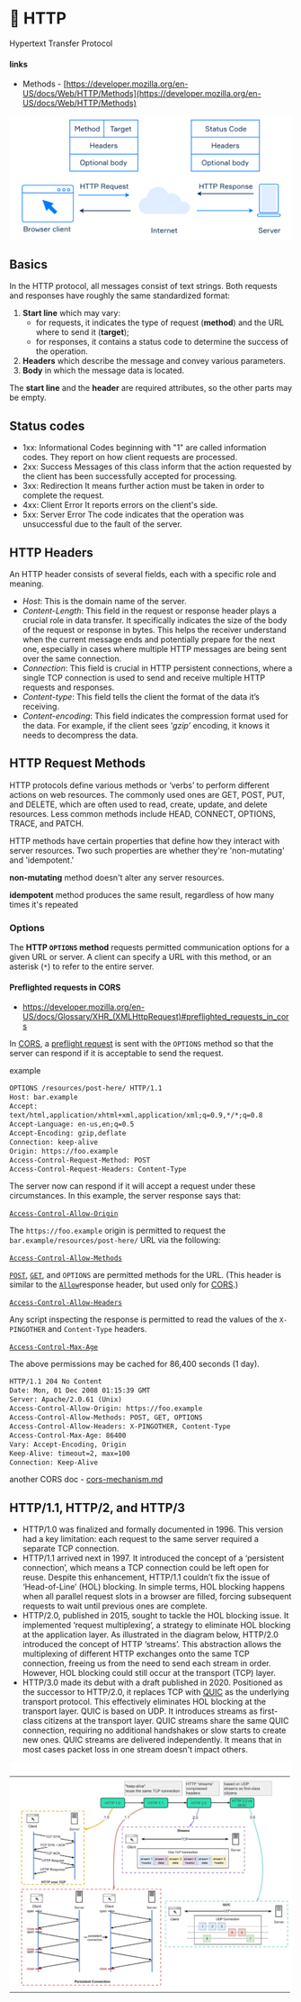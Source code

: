 # 🔧 HTTP

Hypertext Transfer Protocol

#### links

* Methods - [https://developer.mozilla.org/en-US/docs/Web/HTTP/Methods](https://developer.mozilla.org/en-US/docs/Web/HTTP/Methods)

![](../../../aaa-assets/http-1.png)

## Basics

In the HTTP protocol, all messages consist of text strings. Both requests and responses have roughly the same standardized format:

1. **Start line** which may vary:
   * for requests, it indicates the type of request (**method**) and the URL where to send it (**target**);
   * for responses, it contains a status code to determine the success of the operation.
2. **Headers** which describe the message and convey various parameters.
3. **Body** in which the message data is located.

The **start line** and the **header** are required attributes, so the other parts may be empty.

## Status codes


- 1xx: Informational 
  Codes beginning with "1" are called information codes. They report on how client requests are processed.
- 2xx: Success
  Messages of this class inform that the action requested by the client has been successfully accepted for processing.
- 3xx: Redirection 
  It means further action must be taken in order to complete the request.
- 4xx: Client Error 
  It reports errors on the client's side.
- 5xx: Server Error 
  The code indicates that the operation was unsuccessful due to the fault of the server.

## HTTP Headers

An HTTP header consists of several fields, each with a specific role and meaning.

* _Host_: This is the domain name of the server.
* _Content-Length_: This field in the request or response header plays a crucial role in data transfer. It specifically indicates the size of the body of the request or response in bytes. This helps the receiver understand when the current message ends and potentially prepare for the next one, especially in cases where multiple HTTP messages are being sent over the same connection.&#x20;
* _Connection_: This field is crucial in HTTP persistent connections, where a single TCP connection is used to send and receive multiple HTTP requests and responses.&#x20;
* _Content-type_: This field tells the client the format of the data it’s receiving.
* _Content-encoding_: This field indicates the compression format used for the data. For example, if the client sees ‘_gzip’_ encoding, it knows it needs to decompress the data.

## HTTP Request Methods

HTTP protocols define various methods or ‘verbs’ to perform different actions on web resources. The commonly used ones are GET, POST, PUT, and DELETE, which are often used to read, create, update, and delete resources. Less common methods include HEAD, CONNECT, OPTIONS, TRACE, and PATCH.

HTTP methods have certain properties that define how they interact with server resources. Two such properties are whether they're 'non-mutating' and 'idempotent.'

**non-mutating** method doesn't alter any server resources.&#x20;

**idempotent** method produces the same result, regardless of how many times it's repeated

### **Options**

The **HTTP `OPTIONS` method** requests permitted communication options for a given URL or server. A client can specify a URL with this method, or an asterisk (`*`) to refer to the entire server.

#### Preflighted requests in CORS

- https://developer.mozilla.org/en-US/docs/Glossary/XHR_(XMLHttpRequest)#preflighted_requests_in_cors

In [CORS](https://developer.mozilla.org/en-US/docs/Web/HTTP/CORS), a [preflight request](https://developer.mozilla.org/en-US/docs/Glossary/Preflight\_request) is sent with the `OPTIONS` method so that the server can respond if it is acceptable to send the request.

example

```
OPTIONS /resources/post-here/ HTTP/1.1
Host: bar.example
Accept: text/html,application/xhtml+xml,application/xml;q=0.9,*/*;q=0.8
Accept-Language: en-us,en;q=0.5
Accept-Encoding: gzip,deflate
Connection: keep-alive
Origin: https://foo.example
Access-Control-Request-Method: POST
Access-Control-Request-Headers: Content-Type
```

The server now can respond if it will accept a request under these circumstances. In this example, the server response says that:

[`Access-Control-Allow-Origin`](https://developer.mozilla.org/en-US/docs/Web/HTTP/Headers/Access-Control-Allow-Origin)

The `https://foo.example` origin is permitted to request the `bar.example/resources/post-here/` URL via the following:

[`Access-Control-Allow-Methods`](https://developer.mozilla.org/en-US/docs/Web/HTTP/Headers/Access-Control-Allow-Methods)

[`POST`](https://developer.mozilla.org/en-US/docs/Web/HTTP/Methods/POST), [`GET`](https://developer.mozilla.org/en-US/docs/Web/HTTP/Methods/GET), and `OPTIONS` are permitted methods for the URL. (This header is similar to the [`Allow`](https://developer.mozilla.org/en-US/docs/Web/HTTP/Headers/Allow)response header, but used only for [CORS](https://developer.mozilla.org/en-US/docs/Web/HTTP/CORS).)

[`Access-Control-Allow-Headers`](https://developer.mozilla.org/en-US/docs/Web/HTTP/Headers/Access-Control-Allow-Headers)

Any script inspecting the response is permitted to read the values of the `X-PINGOTHER` and `Content-Type` headers.

[`Access-Control-Max-Age`](https://developer.mozilla.org/en-US/docs/Web/HTTP/Headers/Access-Control-Max-Age)

The above permissions may be cached for 86,400 seconds (1 day).

```
HTTP/1.1 204 No Content
Date: Mon, 01 Dec 2008 01:15:39 GMT
Server: Apache/2.0.61 (Unix)
Access-Control-Allow-Origin: https://foo.example
Access-Control-Allow-Methods: POST, GET, OPTIONS
Access-Control-Allow-Headers: X-PINGOTHER, Content-Type
Access-Control-Max-Age: 86400
Vary: Accept-Encoding, Origin
Keep-Alive: timeout=2, max=100
Connection: Keep-Alive
```

another CORS doc - [cors-mechanism.md](../web-browsers/cors-mechanism.md "mention")

## HTTP/1.1, HTTP/2, and HTTP/3

* HTTP/1.0 was finalized and formally documented in 1996. This version had a key limitation: each request to the same server required a separate TCP connection.
* HTTP/1.1 arrived next in 1997. It introduced the concept of a ‘persistent connection’, which means a TCP connection could be left open for reuse. Despite this enhancement, HTTP/1.1 couldn’t fix the issue of ‘Head-of-Line’ (HOL) blocking. In simple terms, HOL blocking happens when all parallel request slots in a browser are filled, forcing subsequent requests to wait until previous ones are complete.
* HTTP/2.0, published in 2015, sought to tackle the HOL blocking issue. It implemented ‘request multiplexing’, a strategy to eliminate HOL blocking at the application layer. As illustrated in the diagram below, HTTP/2.0 introduced the concept of HTTP ‘streams’. This abstraction allows the multiplexing of different HTTP exchanges onto the same TCP connection, freeing us from the need to send each stream in order. However, HOL blocking could still occur at the transport (TCP) layer.
* HTTP/3.0 made its debut with a draft published in 2020. Positioned as the successor to HTTP/2.0, it replaces TCP with [QUIC](https://en.wikipedia.org/wiki/QUIC) as the underlying transport protocol. This effectively eliminates HOL blocking at the transport layer. QUIC is based on UDP. It introduces streams as first-class citizens at the transport layer. QUIC streams share the same QUIC connection, requiring no additional handshakes or slow starts to create new ones. QUIC streams are delivered independently. It means that in most cases packet loss in one stream doesn't impact others.

![](../../../aaa-assets/http-2.jpeg)

